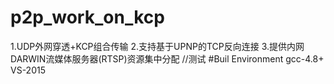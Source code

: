 # p2p_work_on_kcp
1.UDP外网穿透+KCP组合传输
2.支持基于UPNP的TCP反向连接
3.提供内网DARWIN流媒体服务器(RTSP)资源集中分配   //测试
#Buil Environment
gcc-4.8+
VS-2015
